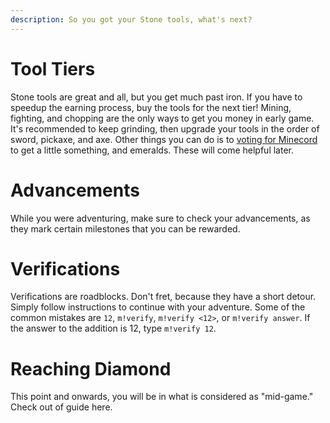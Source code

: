 ```yaml
---
description: So you got your Stone tools, what's next?
---
```


# Tool Tiers

Stone tools are great and all, but you get much past iron. If you have to speedup the earning process, buy the tools for the next tier! Mining, fighting, and chopping are the only ways to get you money in early game. It's recommended to keep grinding, then upgrade your tools in the order of sword, pickaxe, and axe. Other things you can do is to [voting for Minecord](https://top.gg/bot/625363818968776705/vote) to get a little something, and emeralds. These will come helpful later.

# Advancements

While you were adventuring, make sure to check your advancements, as they mark certain milestones that you can be rewarded.

# Verifications

Verifications are roadblocks. Don't fret, because they have a short detour. Simply follow instructions to continue with your adventure. Some of the common mistakes are `12`, `m!verify`, `m!verify <12>`, or `m!verify answer`. If the answer to the addition is 12, type `m!verify 12`.

# Reaching Diamond

This point and onwards, you will be in what is considered as "mid-game." Check out of guide here.